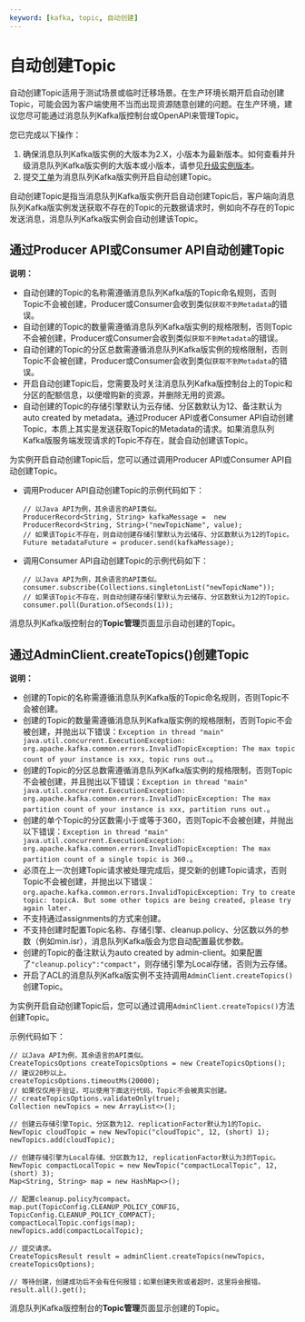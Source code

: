 ```yaml
---
keyword: [kafka, topic, 自动创建]
---
```


# 自动创建Topic

自动创建Topic适用于测试场景或临时迁移场景。在生产环境长期开启自动创建Topic，可能会因为客户端使用不当而出现资源随意创建的问题。在生产环境，建议您尽可能通过消息队列Kafka版控制台或OpenAPI来管理Topic。

您已完成以下操作：

1.  确保消息队列Kafka版实例的大版本为2.X，小版本为最新版本。如何查看并升级消息队列Kafka版实例的大版本或小版本，请参见[升级实例版本](/intl.zh-CN/用户指南/实例/升级实例版本.md)。
2.  提交[工单](https://workorder-intl.console.aliyun.com/)为消息队列Kafka版实例开启自动创建Topic。

自动创建Topic是指当消息队列Kafka版实例开启自动创建Topic后，客户端向消息队列Kafka版实例发送获取不存在的Topic的元数据请求时，例如向不存在的Topic发送消息，消息队列Kafka版实例会自动创建该Topic。

## 通过Producer API或Consumer API自动创建Topic

**说明：**

-   自动创建的Topic的名称需遵循消息队列Kafka版的Topic命名规则，否则Topic不会被创建，Producer或Consumer会收到类似`获取不到Metadata`的错误。
-   自动创建的Topic的数量需遵循消息队列Kafka版实例的规格限制，否则Topic不会被创建，Producer或Consumer会收到类似`获取不到Metadata`的错误。
-   自动创建的Topic的分区总数需遵循消息队列Kafka版实例的规格限制，否则Topic不会被创建，Producer或Consumer会收到类似`获取不到Metadata`的错误。
-   开启自动创建Topic后，您需要及时关注消息队列Kafka版控制台上的Topic和分区的配额信息，以便增购新的资源，并删除无用的资源。
-   自动创建的Topic的存储引擎默认为云存储、分区数默认为12、备注默认为auto created by metadata。通过Producer API或者Consumer API自动创建Topic，本质上其实是发送获取Topic的Metadata的请求。如果消息队列Kafka版服务端发现请求的Topic不存在，就会自动创建该Topic。

为实例开启自动创建Topic后，您可以通过调用Producer API或Consumer API自动创建Topic。

-   调用Producer API自动创建Topic的示例代码如下：

    ```
    // 以Java API为例，其余语言的API类似。
    ProducerRecord<String, String> kafkaMessage =  new ProducerRecord<String, String>("newTopicName", value);
    // 如果该Topic不存在，则自动创建存储引擎默认为云储存、分区数默认为12的Topic。
    Future metadataFuture = producer.send(kafkaMessage);
    ```

-   调用Consumer API自动创建Topic的示例代码如下：

    ```
    // 以Java API为例，其余语言的API类似。
    consumer.subscribe(Collections.singletonList("newTopicName"));
    // 如果该Topic不存在，则自动创建存储引擎默认为云储存、分区数默认为12的Topic。
    consumer.poll(Duration.ofSeconds(1));
    ```


消息队列Kafka版控制台的**Topic管理**页面显示自动创建的Topic。

## 通过AdminClient.createTopics\(\)创建Topic

**说明：**

-   创建的Topic的名称需遵循消息队列Kafka版的Topic命名规则，否则Topic不会被创建。
-   创建的Topic的数量需遵循消息队列Kafka版实例的规格限制，否则Topic不会被创建，并抛出以下错误：`Exception in thread "main" java.util.concurrent.ExecutionException: org.apache.kafka.common.errors.InvalidTopicException: The max topic count of your instance is xxx, topic runs out.`。
-   创建的Topic的分区总数需遵循消息队列Kafka版实例的规格限制，否则Topic不会被创建，并且抛出以下错误：`Exception in thread "main" java.util.concurrent.ExecutionException: org.apache.kafka.common.errors.InvalidTopicException: The max partition count of your instance is xxx, partition runs out.`。
-   创建的单个Topic的分区数需小于或等于360，否则Topic不会被创建，并抛出以下错误：`Exception in thread "main" java.util.concurrent.ExecutionException: org.apache.kafka.common.errors.InvalidTopicException: The max partition count of a single topic is 360.`。
-   必须在上一次创建Topic请求被处理完成后，提交新的创建Topic请求，否则Topic不会被创建，并抛出以下错误：`org.apache.kafka.common.errors.InvalidTopicException: Try to create topic: topicA. But some other topics are being created, please try again later.`
-   不支持通过assignments的方式来创建。
-   不支持创建时配置Topic名称、存储引擎、cleanup.policy、分区数以外的参数（例如min.isr），消息队列Kafka版会为您自动配置最优参数。
-   创建的Topic的备注默认为auto created by admin-client。如果配置了`"cleanup.policy":"compact"`，则存储引擎为Local存储，否则为云存储。
-   开启了ACL的消息队列Kafka版实例不支持调用`AdminClient.createTopics()`创建Topic。

为实例开启自动创建Topic后，您可以通过调用`AdminClient.createTopics()`方法创建Topic。

示例代码如下：

```
// 以Java API为例，其余语言的API类似。
CreateTopicsOptions createTopicsOptions = new CreateTopicsOptions();
// 建议20秒以上。
createTopicsOptions.timeoutMs(20000);
// 如果仅仅用于验证，可以使用下面这行代码，Topic不会被真实创建。
// createTopicsOptions.validateOnly(true);
Collection newTopics = new ArrayList<>();

// 创建云存储引擎Topic、分区数为12、replicationFactor默认为1的Topic。
NewTopic cloudTopic = new NewTopic("cloudTopic", 12, (short) 1);
newTopics.add(cloudTopic);

// 创建存储引擎为Local存储、分区数为12, replicationFactor默认为3的Topic。
NewTopic compactLocalTopic = new NewTopic("compactLocalTopic", 12, (short) 3);
Map<String, String> map = new HashMap<>();

// 配置cleanup.policy为compact。
map.put(TopicConfig.CLEANUP_POLICY_CONFIG, TopicConfig.CLEANUP_POLICY_COMPACT);
compactLocalTopic.configs(map);
newTopics.add(compactLocalTopic);

// 提交请求。
CreateTopicsResult result = adminClient.createTopics(newTopics, createTopicsOptions);

// 等待创建，创建成功后不会有任何报错；如果创建失败或者超时，这里将会报错。
result.all().get();
```

消息队列Kafka版控制台的**Topic管理**页面显示创建的Topic。

